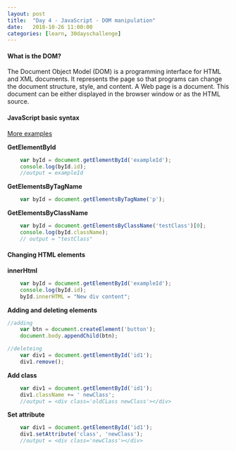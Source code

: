 ```yaml
---
layout: post
title:  "Day 4 - JavaScript - DOM manipulation"
date:   2018-10-26 11:00:00
categories: [learn, 30dayschallenge]
---
```


#### What is the DOM?
The Document Object Model (DOM) is a programming interface for HTML and XML documents. It represents the page so that programs can change the document structure, style, and content. A Web page is a document. This document can be either displayed in the browser window or as the HTML source.

#### JavaScript basic syntax
[More examples](https://www.w3schools.com/js/js_htmldom_document.asp)

**GetElementById**

```javascript
    var byId = document.getElementById('exampleId');
    console.log(byId.id);
    //output = exampleId
```

**GetElementsByTagName**

```javascript
    var byId = document.getElementsByTagName('p');
```

**GetElementsByClassName**

```javascript
    var byId = document.getElementsByClassName('testClass')[0];
    console.log(byId.className);
    // output = "testClass"
```

#### Changing HTML elements

**innerHtml**

```javascript
    var byId = document.getElementById('exampleId');
    console.log(byId.id);
    byId.innerHTML = "New div content";
```

**Adding and deleting elements**

```javascript
//adding
    var btn = document.createElement('button');
    document.body.appendChild(btn);

//deleteing
    var div1 = document.getElementById('id1');
    div1.remove();
```

**Add class**

```javascript
    var div1 = document.getElementById('id1');
    div1.className += ' newClass';
    //output = <div class='oldCLass newClass'></div>
```

**Set attribute**

```javascript
    var div1 = document.getElementById('id1');
    div1.setAttribute('class', 'newClass');
    //output = <div class='newClass'></div>
```